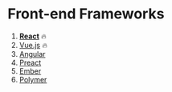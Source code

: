 # Front-end Frameworks

1. **[React](https://reactjs.org/)** :fire:
2. [Vue.js](https://vuejs.org/) :fire:
3. [Angular](https://angular.io/)
4. [Preact](https://preactjs.com/)
5. [Ember](https://www.emberjs.com/)
6. [Polymer](https://www.polymer-project.org/)
